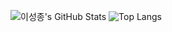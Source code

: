 ![이성종's GitHub Stats](https://github-readme-stats.vercel.app/api?username=lsjthon&show_icons=true&theme=dark&count_private=true)
![Top Langs](https://github-readme-stats.vercel.app/api/top-langs/?username=lsjthon&layout=compact&theme=dark)
